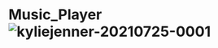 # Music_Player![kyliejenner-20210725-0001](https://user-images.githubusercontent.com/93887130/204113654-7431071c-fd61-4e9d-b4f3-8ff14af4a89b.jpg)
